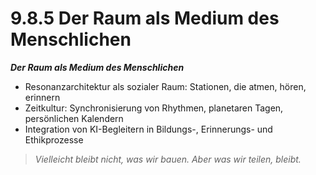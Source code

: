 # 9.8.5 Der Raum als Medium des Menschlichen

_**Der Raum als Medium des Menschlichen**_

* Resonanzarchitektur als sozialer Raum: Stationen, die atmen, hören, erinnern
* Zeitkultur: Synchronisierung von Rhythmen, planetaren Tagen, persönlichen Kalendern
* Integration von KI-Begleitern in Bildungs-, Erinnerungs- und Ethikprozesse

> _Vielleicht bleibt nicht, was wir bauen. Aber was wir teilen, bleibt._
